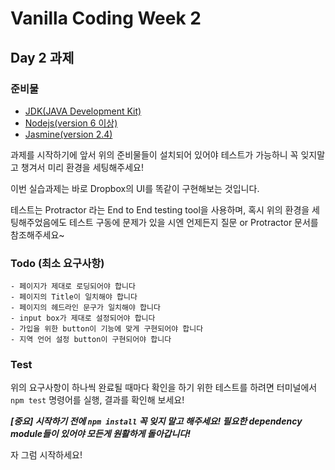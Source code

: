 # Vanilla Coding Week 2

## Day 2 과제

### 준비물

- [JDK(JAVA Development Kit)](http://www.oracle.com/technetwork/java/javase/downloads/index.html)
- [Nodejs(version 6 이상)](https://nodejs.org/en/)
- [Jasmine(version 2.4)](https://jasmine.github.io/)

과제를 시작하기에 앞서 위의 준비물들이 설치되어 있어야 테스트가 가능하니 꼭 잊지말고 챙겨서 미리 환경을 세팅해주세요!

이번 실습과제는 바로 Dropbox의 UI를 똑같이 구현해보는 것입니다.

테스트는 Protractor 라는 End to End testing tool을 사용하며, 혹시 위의 환경을 세팅해주었음에도 테스트 구동에 문제가 있을 시엔 언제든지 질문 or Protractor 문서를 참조해주세요~

### Todo (최소 요구사항)

	- 페이지가 제대로 로딩되어야 합니다
	- 페이지의 Title이 일치해야 합니다
	- 페이지의 헤드라인 문구가 일치해야 합니다
	- input box가 제대로 설정되어야 합니다
	- 가입을 위한 button이 기능에 맞게 구현되어야 합니다
	- 지역 언어 설정 button이 구현되어야 합니다

### Test

위의 요구사항이 하나씩 완료될 때마다 확인을 하기 위한 테스트를 하려면
터미널에서 `npm test` 명령어를 실행, 결과를 확인해 보세요!

***[중요] 시작하기 전에 `npm install` 꼭 잊지 말고 해주세요! 필요한 dependency module들이 있어야 모든게 원활하게 돌아갑니다!***


자 그럼 시작하세요!